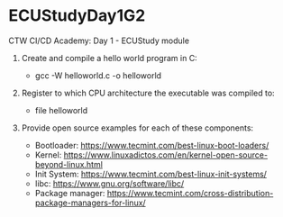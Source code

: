 # ECUStudyDay1G2

CTW CI/CD Academy: Day 1 - ECUStudy module

1. Create and compile a hello world program in C:

    - gcc -W helloworld.c -o helloworld

2. Register to which CPU architecture the executable was compiled to:

    - file helloworld

3. Provide open source examples for each of these components: 

    - Bootloader: https://www.tecmint.com/best-linux-boot-loaders/
    - Kernel: https://www.linuxadictos.com/en/kernel-open-source-beyond-linux.html
    - Init System: https://www.tecmint.com/best-linux-init-systems/
    - libc: https://www.gnu.org/software/libc/
    - Package manager: https://www.tecmint.com/cross-distribution-package-managers-for-linux/
